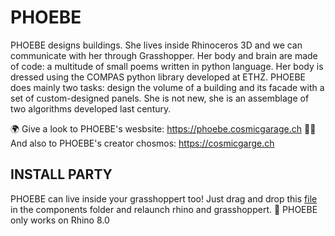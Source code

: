 # PHOEBE

PHOEBE designs buildings. She lives inside Rhinoceros 3D and we can communicate with her through Grasshopper. Her body and brain are made of code: a multitude of small poems written in python language. Her body is dressed using the COMPAS python library developed at ETHZ. PHOEBE does mainly two tasks: design the volume of a building and its facade with a set of custom-designed panels. She is not new, she is an assemblage of two algorithms developed last century.

🌍 Give a look to PHOEBE's wesbsite: https://phoebe.cosmicgarage.ch
🧑‍🚀 And also to PHOEBE's creator chosmos: https://cosmicgarge.ch



## INSTALL PARTY
PHOEBE can live inside your grasshoppert too! Just drag and drop this [file](PHOEBE.gha) in the components folder and relaunch rhino and grasshoppert. 
🦏 PHOEBE only works on Rhino 8.0

